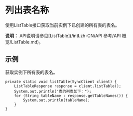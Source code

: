 # 列出表名称

使用ListTable接口获取当前实例下已创建的所有表的表名。

**说明：** API说明请参见[ListTable](/intl.zh-CN/API 参考/API 概览/ListTable.md)。

## 示例

获取实例下所有表的表名。

```
private static void listTable(SyncClient client) {
    ListTableResponse response = client.listTable();
    System.out.println("表的列表如下：");
    for (String tableName : response.getTableNames()) {
        System.out.println(tableName);
    }
}
```

